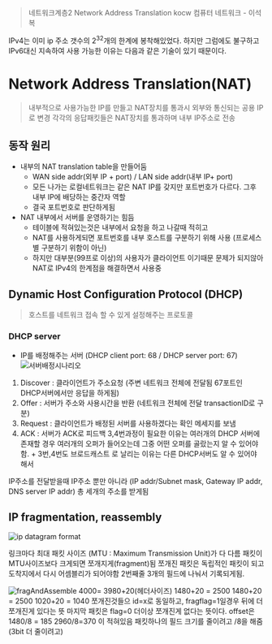 > 네트워크계층2
> Network Address Translation
> kocw 컴퓨터 네트워크 - 이석복

IPv4는 이미 ip 주소 갯수의 2<sup>32</sup>개의  한계에 봉착해있었다. 하지만 그럼에도 불구하고 IPv6대신 지속하여 사용 가능한 이유는 다음과 같은 기술이 있기 때문이다.

# Network Address Translation(NAT)
> 내부적으로 사용가능한 IP를 만들고 NAT장치를 통과시 외부와 통신되는 공용 IP로 변경 각각의 응답패킷들은 NAT장치를 통과하며 내부 IP주소로 전송

## 동작 원리
- 내부의 NAT translation table을 만들어둠
	- WAN side addr(외부 IP + port) / LAN side addr(내부 IP+ port)
	- 모든 나가는 로컬네트워크는 같은 NAT IP를 갖지만 포트번호가 다르다. 그후 내부 IP에 배당하는 중간자 역할
	- 결국 포트번호로 판단하게됨
- NAT 내부에서 서버를 운영하기는 힘듬
	- 테이블에 적혀있는것은 내부에서 요청을 하고 나갈때 적히고
	- NAT를 사용하게되면 포트번호를 내부 호스트를 구분하기 위해 사용 (프로세스별 구분하기 위함이 아닌)
	- 하지만 대부분(99프로 이상)의 사용자가 클라이언트 이기때문 문제가 되지않아 NAT로 IPv4의 한계점을 해결하면서 사용중

## Dynamic Host Configuration Protocol (DHCP)
> 호스트를 네트워크 접속 할 수 있게 설정해주는 프로토콜

### DHCP server
- IP를 배정해주는 서버
(DHCP client port: 68 / DHCP server port: 67)
![서버배정시나리오](https://i.ibb.co/w66Jcfh/image.png)

1. Discover : 클라이언트가 주소요청 (주변 네트워크 전체에 전달됨 67포트인 DHCP서버에서만 응답을 하게됨)
2. Offer : 서버가 주소와 사용시간을 반환 (네트워크 전체에 전달 transactionID로 구분)
3. Request : 클라이언트가 배정된 서버를 사용하겠다는 확인 메세지를 보냄
4. ACK : 서버가 ACK로 피드백
3,4번과정이 필요한 이유는 여러개의 DHCP 서버에 존재할 경우 여러개의 오퍼가 들어오는데 그중 어떤 오퍼를 골랐는지 알 수 있어야함. + 3번,4번도 브로드캐스트 로 날리는 이유는 다른 DHCP서버도 알 수 있어야 해서 

IP주소를 전달받을때 IP주소 뿐만 아니라 (IP addr/Subnet mask, Gateway IP addr, DNS server IP addr) 총 세개의 주소를 받게됨

## IP fragmentation, reassembly
![ip datagram format](https://i.ibb.co/dPZDskj/image.png)

링크마다 최대 패킷 사이즈 (MTU : Maximum Transmission Unit)가 다 다름
패킷이 MTU사이즈보다 크게되면 쪼개지게(fragment)됨 쪼개진 패킷은 독립적인 패킷이 되고 도착지에서 다시 어셈블리가 되어야함 2번째줄 3개의 필드에 나눠서 기록되게됨.

![fragAndAssemble](https://i.ibb.co/2KYjYrv/image.png)
4000= 3980+20(헤더사이즈)
1480+20 = 2500
1480+20 = 2500
1020+20 = 1040
쪼개진것들으 id=x로 동일하고, fragflag=1일경우 뒤에 더 쪼개진게 있다는 뜻 마지막 패킷은 flag=0 더이상 쪼개진게 없다는 뜻이다.
offset은 1480/8 = 185
2960/8=370 이 적혀있음
패킷하나의 필드 크기를 줄이려고 /8을 해줌 (3bit 더 줄이려고)
